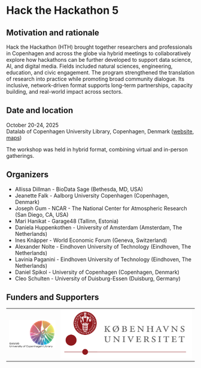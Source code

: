 <!--
.. title: Hack the Hackathon vol. 5
.. slug: events/hth5
.. hide_title: false
.. date: 2024-11-21 19:31:58 UTC
.. tags: 
.. category: 
.. link: 
.. description: 
.. type: text
-->

<style>
td, th {
   border: none!important;
}
</style>

# Hack the Hackathon 5

## Motivation and rationale
Hack the Hackathon (HTH) brought together researchers and professionals in Copenhagen and across the globe via hybrid meetings to collaboratively explore how hackathons can be further developed to support data science, AI, and digital media. Fields included natural sciences, engineering, education, and civic engagement. The program strengthened the translation of research into practice while promoting broad community dialogue. Its inclusive, network-driven format supports long-term partnerships, capacity building, and real-world impact across sectors. 

## Date and location
October 20-24, 2025  
Datalab of Copenhagen University Library, Copenhagen, Denmark ([website](https://kub.ku.dk/biblioteker/nord/), [maps](https://maps.app.goo.gl/VKSgnkTfvafwHg377))

The workshop was held in hybrid format, combining virtual and in-person gatherings.

## Organizers
- Allissa Dillman - BioData Sage (Bethesda, MD, USA)
- Jeanette Falk - Aalborg University Copenhagen (Copenhagen, Denmark)
- Joseph Gum - NCAR - The National Center for Atmospheric Research (San Diego, CA, USA)
- Mari Hanikat - Garage48 (Tallinn, Estonia)
- Daniela Huppenkothen - University of Amsterdam (Amsterdam, The Netherlands)
- Ines Knäpper - World Economic Forum (Geneva, Switzerland)
- Alexander Nolte - Eindhoven University of Technology (Eindhoven, The Netherlands)
- Lavinia Paganini - Eindhoven University of Technology (Eindhoven, The Netherlands)
- Daniel Spikol - University of Copenhagen (Copenhagen, Denmark)
- Cleo Schulten - University of Duisburg-Essen (Duisburg, Germany)

## Funders and Supporters

<table>
  <tr>
    <td><a href="https://kub.kb.dk/datalab" target="_blank" class="logo-link"><img class="logo" src="/images/funders/datalab-kub-library.png" alt="Kub Datalab"/></a></td>
    <td><a href="https://www.ku.dk/en" target="_blank" class="logo-link"><img class="logo" src="/images/funders/university-of-copenhagen.png" alt="University of Copenhagen"/></a></td>
  </tr>
</table>
